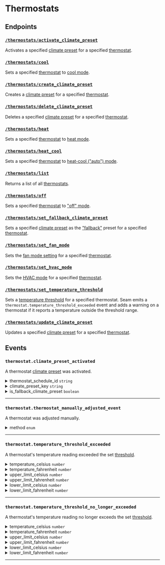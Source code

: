 # Thermostats

## Endpoints

### [`/thermostats/activate_climate_preset`](./activate_climate_preset.md)

Activates a specified [climate preset](../../capability-guides/thermostats/creating-and-managing-climate-presets/README.md) for a specified [thermostat](https://docs.seam.co/latest/capability-guides/thermostats).
### [`/thermostats/cool`](./cool.md)

Sets a specified [thermostat](https://docs.seam.co/latest/capability-guides/thermostats) to [cool mode](https://docs.seam.co/latest/capability-guides/thermostats/configure-current-climate-settings).
### [`/thermostats/create_climate_preset`](./create_climate_preset.md)

Creates a [climate preset](../../capability-guides/thermostats/creating-and-managing-climate-presets/README.md) for a specified [thermostat](https://docs.seam.co/latest/capability-guides/thermostats).
### [`/thermostats/delete_climate_preset`](./delete_climate_preset.md)

Deletes a specified [climate preset](../../capability-guides/thermostats/creating-and-managing-climate-presets/README.md) for a specified [thermostat](https://docs.seam.co/latest/capability-guides/thermostats).
### [`/thermostats/heat`](./heat.md)

Sets a specified [thermostat](https://docs.seam.co/latest/capability-guides/thermostats) to [heat mode](https://docs.seam.co/latest/capability-guides/thermostats/configure-current-climate-settings).
### [`/thermostats/heat_cool`](./heat_cool.md)

Sets a specified [thermostat](https://docs.seam.co/latest/capability-guides/thermostats) to [heat-cool ("auto") mode](https://docs.seam.co/latest/capability-guides/thermostats/configure-current-climate-settings).
### [`/thermostats/list`](./list.md)

Returns a list of all [thermostats](https://docs.seam.co/latest/capability-guides/thermostats).
### [`/thermostats/off`](./off.md)

Sets a specified [thermostat](https://docs.seam.co/latest/capability-guides/thermostats) to ["off" mode](https://docs.seam.co/latest/capability-guides/thermostats/configure-current-climate-settings).
### [`/thermostats/set_fallback_climate_preset`](./set_fallback_climate_preset.md)

Sets a specified [climate preset](../../capability-guides/thermostats/creating-and-managing-climate-presets/README.md) as the ["fallback"](../../capability-guides/thermostats/creating-and-managing-climate-presets/setting-the-fallback-climate-preset.md) preset for a specified [thermostat](https://docs.seam.co/latest/capability-guides/thermostats).
### [`/thermostats/set_fan_mode`](./set_fan_mode.md)

Sets the [fan mode setting](https://docs.seam.co/latest/capability-guides/thermostats/configure-current-climate-settings#fan-mode-settings) for a specified [thermostat](https://docs.seam.co/latest/capability-guides/thermostats).
### [`/thermostats/set_hvac_mode`](./set_hvac_mode.md)

Sets the [HVAC mode](https://docs.seam.co/latest/capability-guides/thermostats/configure-current-climate-settings) for a specified [thermostat](https://docs.seam.co/latest/capability-guides/thermostats).
### [`/thermostats/set_temperature_threshold`](./set_temperature_threshold.md)

Sets a [temperature threshold](../../capability-guides/thermostats/setting-and-monitoring-temperature-thresholds.md) for a specified thermostat. Seam emits a `thermostat.temperature_threshold_exceeded` event and adds a warning on a thermostat if it reports a temperature outside the threshold range.
### [`/thermostats/update_climate_preset`](./update_climate_preset.md)

Updates a specified [climate preset](../../capability-guides/thermostats/creating-and-managing-climate-presets/README.md) for a specified [thermostat](https://docs.seam.co/latest/capability-guides/thermostats).

## Events

### `thermostat.climate_preset_activated`

A thermostat [climate preset](../../capability-guides/thermostats/creating-and-managing-climate-presets/README.md) was activated.

<details>
<summary>thermostat_schedule_id <code>string</code></summary>
ID of the [thermostat schedule](../../capability-guides/thermostats/creating-and-managing-thermostat-schedules/README.md) that prompted the [climate preset](../../capability-guides/thermostats/creating-and-managing-climate-presets/README.md) to be activated.
</details>
<details>
<summary>climate_preset_key <code>string</code></summary>
Key of the [climate preset](../../capability-guides/thermostats/creating-and-managing-climate-presets) that was activated.
</details>
<details>
<summary>is_fallback_climate_preset <code>boolean</code></summary>
Indicates whether the [climate preset](../..capability-guides/thermostats/creating-and-managing-climate-presets/README.md) that was activated is the [fallback climate preset](../../capability-guides/thermostats/creating-and-managing-climate-presets/setting-the-fallback-climate-preset) for the thermostat.
</details>

---

### `thermostat.thermostat_manually_adjusted_event`

A thermostat was adjusted manually.

<details>
<summary>method <code>enum</code></summary>
Method used to adjust the thermostat manually. `seam` indicates that the Seam API, Seam CLI, or Seam Console was used to adjust the thermostat.

Possible enum values:
- `seam`
- `external`
</details>

---

### `thermostat.temperature_threshold_exceeded`

A thermostat's temperature reading exceeded the set [threshold](../../capability-guides/thermostats/setting-and-monitoring-temperature-thresholds).

<details>
<summary>temperature_celsius <code>number</code></summary>
Temperature, in °C, reported by the thermostat.
</details>
<details>
<summary>temperature_fahrenheit <code>number</code></summary>
Temperature, in °F, reported by the thermostat.
</details>
<details>
<summary>upper_limit_celsius <code>number</code></summary>
Upper temperature limit, in °C, defined by the set [threshold](../../capability-guides/thermostats/setting-and-monitoring-temperature-thresholds).
</details>
<details>
<summary>upper_limit_fahrenheit <code>number</code></summary>
Upper temperature limit, in °F, defined by the set [threshold](../../capability-guides/thermostats/setting-and-monitoring-temperature-thresholds).
</details>
<details>
<summary>lower_limit_celsius <code>number</code></summary>
Lower temperature limit, in °C, defined by the set [threshold](../../capability-guides/thermostats/setting-and-monitoring-temperature-thresholds).
</details>
<details>
<summary>lower_limit_fahrenheit <code>number</code></summary>
Lower temperature limit, in °F, defined by the set [threshold](../../capability-guides/thermostats/setting-and-monitoring-temperature-thresholds).
</details>

---

### `thermostat.temperature_threshold_no_longer_exceeded`

A thermostat's temperature reading no longer exceeds the set [threshold](../../capability-guides/thermostats/setting-and-monitoring-temperature-thresholds).

<details>
<summary>temperature_celsius <code>number</code></summary>
Temperature, in °C, reported by the thermostat.
</details>
<details>
<summary>temperature_fahrenheit <code>number</code></summary>
Temperature, in °F, reported by the thermostat.
</details>
<details>
<summary>upper_limit_celsius <code>number</code></summary>
Upper temperature limit, in °C, defined by the set [threshold](../../capability-guides/thermostats/setting-and-monitoring-temperature-thresholds).
</details>
<details>
<summary>upper_limit_fahrenheit <code>number</code></summary>
Upper temperature limit, in °F, defined by the set [threshold](../../capability-guides/thermostats/setting-and-monitoring-temperature-thresholds).
</details>
<details>
<summary>lower_limit_celsius <code>number</code></summary>
Lower temperature limit, in °C, defined by the set [threshold](../../capability-guides/thermostats/setting-and-monitoring-temperature-thresholds).
</details>
<details>
<summary>lower_limit_fahrenheit <code>number</code></summary>
Lower temperature limit, in °F, defined by the set [threshold](../../capability-guides/thermostats/setting-and-monitoring-temperature-thresholds).
</details>

---
